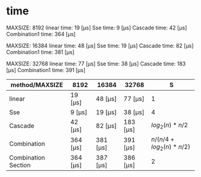 # time

MAXSIZE: 8192
linear time: 19 [µs]
Sse time: 9 [µs]
Cascade time: 42 [µs]
Combination1 time: 364 [µs]

MAXSIZE: 16384
linear time: 48 [µs]
Sse time: 19 [µs]
Cascade time: 82 [µs]
Combination1 time: 381 [µs]

MAXSIZE: 32768
linear time: 77 [µs]
Sse time: 38 [µs]
Cascade time: 183 [µs]
Combination1 time: 391 [µs]

| method/MAXSIZE      |   8192   |   16384   |   32768   | S                           |
|---------------------|----------|-----------|-----------|-----------------------------|
| linear              | 19 [µs]  | 48 [µs]   | 77 [µs]   | 1                           |
| Sse                 | 9 [µs]   | 19 [µs]   | 38 [µs]   | 4                           |
| Cascade             | 42 [µs]  | 82 [µs]   | 183 [µs]  | $log_2 (n) * n/2$           |
| Combination         | 364 [µs] | 381 [µs]  | 391 [µs]  | $n/(n/4 + log_2 (n) * n/2)$ |
| Combination Section | 364 [µs] | 387 [µs]  | 386 [µs]  | $2$                         |
